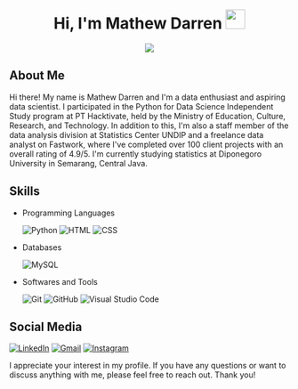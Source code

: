 <h1 align="center"><b>Hi, I'm Mathew Darren</b> <img src="https://media.giphy.com/media/hvRJCLFzcasrR4ia7z/giphy.gif" width="35"></h1>

<p align="center">
  <a href="https://github.com/DenverCoder1/readme-typing-svg"><img src="https://readme-typing-svg.herokuapp.com?lines=Data+Science+Student+at+PT+Hacktivate;Staff+of+Data+Analyze+Division+at+Statistics+Center;Data+Analyst+Freelancer+on+Fastwork;Statistics Student at Diponegoro University&center=true&width=700;&height=45"></a>
</p>

## **About Me**
Hi there! My name is Mathew Darren and I'm a data enthusiast and aspiring data scientist. I participated in the Python for Data Science Independent Study program at PT Hacktivate, held by the Ministry of Education, Culture, Research, and Technology. In addition to this, I'm also a staff member of the data analysis division at Statistics Center UNDIP and a freelance data analyst on Fastwork, where I've completed over 100 client projects with an overall rating of 4.9/5. I'm currently studying statistics at Diponegoro University in Semarang, Central Java.

## **Skills**
- Programming Languages

    ![Python](https://img.shields.io/badge/python-3670A0?style=for-the-badge&logo=python&logoColor=ffdd54)
    ![HTML](https://img.shields.io/badge/HTML5%20-%23E34F26.svg?style=for-the-badge&logo=html5&logoColor=white)
    ![CSS](https://img.shields.io/badge/CSS%20-%231572B6.svg?style=for-the-badge&logo=css3&logoColor=white)
    
- Databases

    ![MySQL](https://img.shields.io/badge/MySQL-00000F?style=for-the-badge&logo=mysql&logoColor=white)

- Softwares and Tools

    ![Git](https://img.shields.io/badge/git-%23F05033.svg?style=for-the-badge&logo=git&logoColor=white)
    ![GitHub](https://img.shields.io/badge/github-%23121011.svg?style=for-the-badge&logo=github&logoColor=white)
    ![Visual Studio Code](https://img.shields.io/badge/Visual%20Studio%20Code-0078d7.svg?style=for-the-badge&logo=visual-studio-code&logoColor=white)

## **Social Media**
[![LinkedIn](https://img.shields.io/badge/-mathewdarren-blue?style=flat&logo=Linkedin&logoColor=white&link=https://www.linkedin.com/in/jlim/)](https://www.linkedin.com/in/mathewdarren/)
[![Gmail](https://img.shields.io/badge/-matthewdarren7753-c14438?style=flat&logo=Gmail&logoColor=white&link=mailto:matthewdarren7753@gmail.com)](mailto:matthewdarren7753@gmail.com)
[![Instagram](https://img.shields.io/badge/-darren__matthew__-purple?style=flat&logo=instagram&logoColor=white&link=https://www.instagram.com/darren_matthew_/)](https://www.instagram.com/darren_matthew_/)

I appreciate your interest in my profile. If you have any questions or want to discuss anything with me, please feel free to reach out. Thank you!
